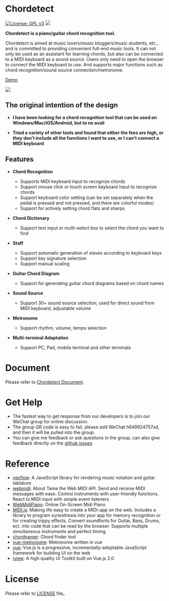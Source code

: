 Chordetect
============

[![License: GPL v3](https://img.shields.io/badge/License-GPLv3-blue.svg)](https://www.gnu.org/licenses/gpl-3.0)
[![](https://img.shields.io/badge/README-%E4%B8%AD%E6%96%87%E7%89%88-blue.svg)](https://github.com/huangxd-/chordetect/blob/main/README.md)

**Chordetect is a piano/guitar chord recognition tool.**

Chordetect is aimed at music lovers/music bloggers/music students, etc., and is committed to providing convenient full-end music tools. It can not only be used as an assistant for learning chords, but also can be connected to a MIDI keyboard as a sound source. Users only need to open the browser to connect the MIDI keyboard to use. And supports major functions such as chord recognition/sound source connection/metronome.

[Demo](https://chordetect.dongdongbo.cn)

![](https://gitee.com/huangxd/imges/raw/master/pycharm/KR2jE8.png)

## The original intention of the design

* **I have been looking for a chord recognition tool that can be used on Windows/Mac/iOS/Android, but to no avail**

* **Tried a variety of other tools and found that either the fees are high, or they don't include all the functions I want to use, or I can't connect a MIDI keyboard**

## Features

- **Chord Recognition**
  - Supports MIDI keyboard input to recognize chords
  - Support mouse click or touch screen keyboard input to recognize chords
  - Support keyboard color setting (can be set separately when the pedal is pressed and not pressed, and there are colorful modes)
  - Support for actively setting chord flats and sharps

- **Chord Dictionary**
  - Support text input or multi-select box to select the chord you want to find

- **Staff**
  - Support automatic generation of staves according to keyboard keys
  - Support key signature selection
  - Support manual scaling

- **Guitar Chord Diagram**
  - Support for generating guitar chord diagrams based on chord names

- **Sound Source**
  - Support 30+ sound source selection, used for direct sound from MIDI keyboard, adjustable volume

- **Metronome**
  - Support rhythm, volume, tempo selection

- **Multi-terminal Adaptation**
  - Support PC, Pad, mobile terminal and other terminals

Document
=============
Please refer to [Chordetect Document](https://github.com/huangxd-/chordetect/wiki).

Get Help
============
- The fastest way to get response from our developers is to join our WeChat group for online discussion.
- The group QR code is easy to fail, please add WeChat h649924757xd, and then it will be pulled into the group.
- You can give me feedback or ask questions in the group, can also give feedback directly on the [github issues](https://github.com/huangxd-/chordetect/issues)

Reference
============
* [vexflow](https://github.com/0xfe/vexflow): A JavaScript library for rendering music notation and guitar tablature
* [webmidi](https://github.com/djipco/webmidi): About Tame the Web MIDI API. Send and receive MIDI messages with ease. Control instruments with user-friendly functions. React to MIDI input with simple event listeners
* [WebMidiPiano](https://github.com/b-viguier/WebMidiPiano): Online On-Screen Midi Piano
* [MIDI.js](https://github.com/mudcube/MIDI.js): Making life easy to create a MIDI-app on the web. Includes a library to program synesthesia into your app for memory recognition or for creating trippy effects. Convert soundfonts for Guitar, Bass, Drums, ect. into code that can be read by the browser. Supports multiple simultaneous instruments and perfect timing
* [chordnamer](https://github.com/symtkhr/chordnamer): Chord finder tool
* [vue-metronome](https://github.com/kazuhikoarase/vue-metronome): Metronome written in vue
* [vue](https://github.com/vuejs/vue): Vue.js is a progressive, incrementally-adoptable JavaScript framework for building UI on the web
* [iview](https://github.com/iview/iview): A high quality UI Toolkit built on Vue.js 2.0

License
============
Please refer to [LICENSE](https://github.com/huangxd-/chordetect/blob/main/LICENSE) file。
